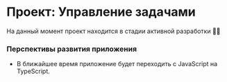# Проект: Управление задачами

На данный момент проект находится в стадии активной разработки 👨‍💻

### Перспективы развития приложения

-   В ближайшее время приложение будет переходить с JavaScript на TypeScript.

